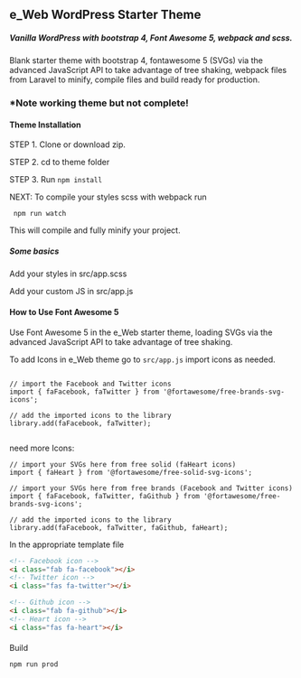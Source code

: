 ## e_Web WordPress Starter Theme
##### Vanilla WordPress with bootstrap 4, Font Awesome 5, webpack and scss.
Blank starter theme with bootstrap 4, fontawesome 5 (SVGs) via the advanced JavaScript API to take advantage of tree shaking, webpack files from Laravel to minify, compile files and build ready for production.
### *Note working theme but not complete!


#### Theme Installation
STEP 1. Clone or download zip.

STEP 2. cd to theme folder 


STEP 3. Run
      ```
       npm install
      ```

NEXT: To compile your styles scss with webpack run

```
 npm run watch
```


This will compile and fully minify your project.

##### Some basics
Add your styles in src/app.scss


Add your custom JS in src/app.js


#### How to Use Font Awesome 5
Use Font Awesome 5 in the e_Web starter theme, loading SVGs via the advanced JavaScript API to take advantage of tree shaking.



To add Icons in e_Web theme go to ```src/app.js``` import icons as needed.

```

// import the Facebook and Twitter icons
import { faFacebook, faTwitter } from '@fortawesome/free-brands-svg-icons';

// add the imported icons to the library
library.add(faFacebook, faTwitter);


```
need more Icons:
```
// import your SVGs here from free solid (faHeart icons)
import { faHeart } from '@fortawesome/free-solid-svg-icons';

// import your SVGs here from free brands (Facebook and Twitter icons)
import { faFacebook, faTwitter, faGithub } from '@fortawesome/free-brands-svg-icons';

// add the imported icons to the library
library.add(faFacebook, faTwitter, faGithub, faHeart);

```

In the appropriate template file

```html
<!-- Facebook icon -->
<i class="fab fa-facebook"></i>
<!-- Twitter icon -->
<i class="fas fa-twitter"></i>

<!-- Github icon -->
<i class="fab fa-github"></i>
<!-- Heart icon -->
<i class="fas fa-heart"></i>

```
####
Build
```js
npm run prod
```

